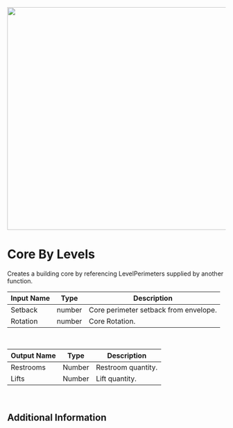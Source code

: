 <img src="preview.png" width="512">

# Core By Levels

Creates a building core by referencing LevelPerimeters supplied by another function.

|Input Name|Type|Description|
|---|---|---|
|Setback|number|Core perimeter setback from envelope.|
|Rotation|number|Core Rotation.|


<br>

|Output Name|Type|Description|
|---|---|---|
|Restrooms|Number|Restroom quantity.|
|Lifts|Number|Lift quantity.|


<br>

## Additional Information












